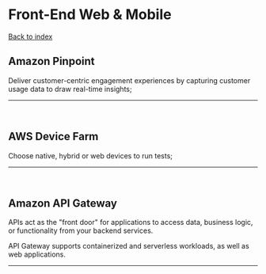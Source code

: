# Front-End Web & Mobile

[Back to index](Index.md)

## Amazon Pinpoint

Deliver customer-centric engagement experiences by capturing customer usage data to draw real-time insights;

---

</br>

## AWS Device Farm

Choose native, hybrid or web devices to run tests;

---

</br>

## Amazon API Gateway

APIs act as the "front door" for applications to access data, business logic, or functionality from your backend services.

API Gateway supports containerized and serverless workloads, as well as web applications.

---

</br>
